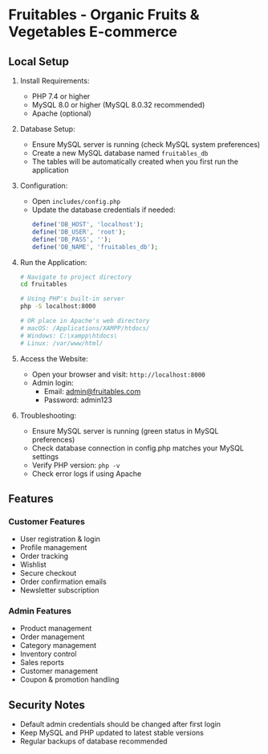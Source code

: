 # Fruitables - Organic Fruits & Vegetables E-commerce

## Local Setup

1. Install Requirements:
   - PHP 7.4 or higher
   - MySQL 8.0 or higher (MySQL 8.0.32 recommended)
   - Apache (optional)

2. Database Setup:
   - Ensure MySQL server is running (check MySQL system preferences)
   - Create a new MySQL database named `fruitables_db`
   - The tables will be automatically created when you first run the application

3. Configuration:
   - Open `includes/config.php`
   - Update the database credentials if needed:
     ```php
     define('DB_HOST', 'localhost');
     define('DB_USER', 'root');
     define('DB_PASS', '');
     define('DB_NAME', 'fruitables_db');
     ```

4. Run the Application:
   ```bash
   # Navigate to project directory
   cd fruitables

   # Using PHP's built-in server
   php -S localhost:8000

   # OR place in Apache's web directory
   # macOS: /Applications/XAMPP/htdocs/
   # Windows: C:\xampp\htdocs\
   # Linux: /var/www/html/
   ```

5. Access the Website:
   - Open your browser and visit: `http://localhost:8000`
   - Admin login:
     - Email: admin@fruitables.com
     - Password: admin123

6. Troubleshooting:
   - Ensure MySQL server is running (green status in MySQL preferences)
   - Check database connection in config.php matches your MySQL settings
   - Verify PHP version: `php -v`
   - Check error logs if using Apache

## Features

### Customer Features
- User registration & login
- Profile management
- Order tracking
- Wishlist
- Secure checkout
- Order confirmation emails
- Newsletter subscription

### Admin Features
- Product management
- Order management
- Category management
- Inventory control
- Sales reports
- Customer management
- Coupon & promotion handling

## Security Notes
- Default admin credentials should be changed after first login
- Keep MySQL and PHP updated to latest stable versions
- Regular backups of database recommended